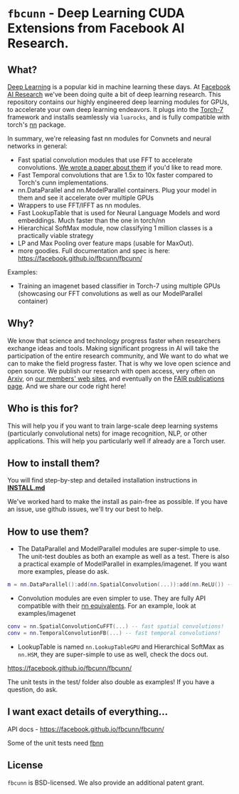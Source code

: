 <a id="fbcunn.README.`fbcunn`___Deep_Learning_CUDA_Extensions_from_Facebook_AI_Research_"></a>
# `fbcunn` - Deep Learning CUDA Extensions from Facebook AI Research.

<a id="fbcunn.README.What_"></a>
## What?
[Deep Learning](http://en.wikipedia.org/wiki/Deep_learning) is a popular kid in machine learning these days.
At [Facebook AI Research](http://research.facebook.com/ai/) we've been doing quite a bit of deep learning research.
This repository contains our highly engineered deep learning modules for GPUs, to accelerate your own deep learning endeavors.
It plugs into the [Torch-7](https://github.com/torch/torch7/wiki/Cheatsheet) framework and installs seamlessly via `luarocks`, 
and is fully compatible with torch's [nn](https://github.com/torch/nn) package.

In summary, we're releasing fast nn modules for Convnets and neural networks in general:
- Fast spatial convolution modules that use FFT to accelerate convolutions. [We wrote a paper about them](http://arxiv.org/abs/1412.7580) if you'd like to read more.
- Fast Temporal convolutions that are 1.5x to 10x faster compared to Torch's cunn implementations.
- nn.DataParallel and nn.ModelParallel containers. Plug your model in them and see it accelerate over multiple GPUs
- Wrappers to use FFT/IFFT as nn modules.
- Fast LookupTable that is used for Neural Language Models and word embeddings. Much faster than the one in torch/nn
- Hierarchical SoftMax module, now classifying 1 million classes is a practically viable strategy
- LP and Max Pooling over feature maps (usable for MaxOut).
- more goodies. Full documentation and spec is here: https://facebook.github.io/fbcunn/fbcunn/

Examples:
- Training an imagenet based classifier in Torch-7 using multiple GPUs (showcasing our FFT convolutions as well as our ModelParallel container)

<a id="fbcunn.README.Why_"></a>
## Why?
We know that science and technology progress faster when researchers exchange ideas and tools. Making significant progress in AI will take the participation of the entire research community, and We want to do what we can to make the field progress faster. That is why we love open science and open source. We publish our research with open access, very often on [Arxiv](http://arxiv.org), on [our members' web sites](http://research.facebook.com/ai), and eventually on the [FAIR publications page](https://research.facebook.com/publications/ai/). And we share our code right here!

<a id="fbcunn.README.Who_is_this_for_"></a>
## Who is this for?
This will help you if you want to train large-scale deep learning systems (particularly convolutional nets) for image recognition, NLP, or other applications. This will help you particularly well if already are a Torch user.

<a id="fbcunn.README.How_to_install_them_"></a>
## How to install them?
You will find step-by-step and detailed installation instructions in **[INSTALL.md](#fbcunn.INSTALL.dok)**

We've worked hard to make the install as pain-free as possible. If you have an issue, use github issues, we'll try our best to help.

<a id="fbcunn.README.How_to_use_them_"></a>
## How to use them?

- The DataParallel and ModelParallel modules are super-simple to use. The unit-test doubles as both an example as well as a test. There is also a practical example of ModelParallel in examples/imagenet. If you want more examples, please do ask.
```lua
m = nn.DataParallel():add(nn.SpatialConvolution(...)):add(nn.ReLU()) -- see, so simple
```

- Convolution modules are even simpler to use. They are fully API compatible with their [nn equivalents](#fbcunn.https://github.com/torch/nn/blob/master/doc/convolution.dok). For an example, look at examples/imagenet
```lua
conv = nn.SpatialConvolutionCuFFT(...) -- fast spatial convolutions!
conv = nn.TemporalConvolutionFB(...) -- fast temporal convolutions!
```

- LookupTable is named `nn.LookupTableGPU` and Hierarchical SoftMax as `nn.HSM`, they are super-simple to use as well, check the docs out.

https://facebook.github.io/fbcunn/fbcunn/

The unit tests in the test/ folder also double as examples! If you have a question, do ask.


<a id="fbcunn.README.I_want_exact_details_of_everything___"></a>
## I want exact details of everything...
API docs - https://facebook.github.io/fbcunn/fbcunn/

Some of the unit tests need [fbnn](https://github.com/facebook/fbnn)

<a id="fbcunn.README.License"></a>
## License

`fbcunn` is BSD-licensed. We also provide an additional patent
grant.
